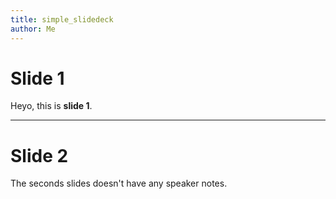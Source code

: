 ```yaml
---
title: simple_slidedeck
author: Me
---
```

#  Slide 1

Heyo, this is **slide 1**.

<!--
This are the speaker notes:

- item 1
- item 2
-->
---

# Slide 2

The seconds slides doesn't have any speaker notes.

